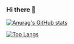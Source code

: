 ### Hi there 👋

[![Anurag's GitHub stats](https://github-readme-stats.vercel.app/api?username=antomartini)](https://github.com/antomartini/github-readme-stats)


<!--
**antomartini/antomartini** is a ✨ _special_ ✨ repository because its `README.md` (this file) appears on your GitHub profile.

Here are some ideas to get you started:

- 🔭 I’m currently working on ...
- 🌱 I’m currently learning ...
- 👯 I’m looking to collaborate on ...
- 🤔 I’m looking for help with ...
- 💬 Ask me about ...
- 📫 How to reach me: ...
- 😄 Pronouns: ...
- ⚡ Fun fact: ...
-->

[![Top Langs](https://github-readme-stats.vercel.app/api/top-langs/?username=antomartini&layout=compact)](https://github.com/antomartini/github-readme-stats)
